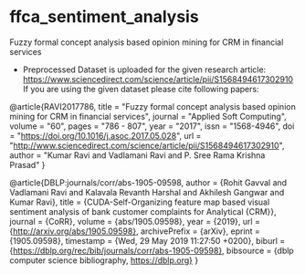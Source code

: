 # ffca_sentiment_analysis
Fuzzy formal concept analysis based opinion mining for CRM in financial services
* Preprocessed Dataset is uploaded for the given research article: https://www.sciencedirect.com/science/article/pii/S1568494617302910
If you are using the given dataset please cite following papers:

@article{RAVI2017786,
title = "Fuzzy formal concept analysis based opinion mining for CRM in financial services",
journal = "Applied Soft Computing",
volume = "60",
pages = "786 - 807",
year = "2017",
issn = "1568-4946",
doi = "https://doi.org/10.1016/j.asoc.2017.05.028",
url = "http://www.sciencedirect.com/science/article/pii/S1568494617302910",
author = "Kumar Ravi and Vadlamani Ravi and P. Sree Rama Krishna Prasad"
}

@article{DBLP:journals/corr/abs-1905-09598,
  author    = {Rohit Gavval and
               Vadlamani Ravi and
               Kalavala Revanth Harshal and
               Akhilesh Gangwar and
               Kumar Ravi},
  title     = {CUDA-Self-Organizing feature map based visual sentiment analysis of
               bank customer complaints for Analytical {CRM}},
  journal   = {CoRR},
  volume    = {abs/1905.09598},
  year      = {2019},
  url       = {http://arxiv.org/abs/1905.09598},
  archivePrefix = {arXiv},
  eprint    = {1905.09598},
  timestamp = {Wed, 29 May 2019 11:27:50 +0200},
  biburl    = {https://dblp.org/rec/bib/journals/corr/abs-1905-09598},
  bibsource = {dblp computer science bibliography, https://dblp.org}
}
